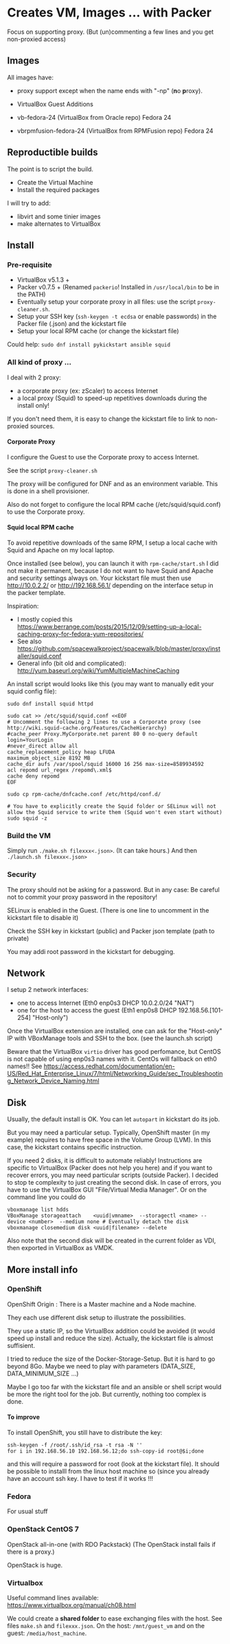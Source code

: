 # Creates VM, Images ... with Packer 

Focus on supporting proxy. (But (un)commenting a few lines and you get non-proxied access)

## Images

All images have: 
- proxy support except when the name ends with "-np" (**n**o **p**roxy).
- VirtualBox Guest Additions

- vb-fedora-24 (VirtualBox from Oracle repo)  Fedora 24 
- vbrpmfusion-fedora-24 (VirtualBox from RPMFusion repo)  Fedora 24 


## Reproductible builds

The point is to script the build.
- Create the Virtual Machine
- Install the required packages

I will try to add:
- libvirt and some tinier images
- make alternates to VirtualBox


## Install
### Pre-requisite
 
- VirtualBox v5.1.3 +
- Packer v0.7.5 + (Renamed `packerio`! Installed in `/usr/local/bin` to be in the PATH)
- Eventually setup your corporate proxy in all files: use the script `proxy-cleaner.sh`.
- Setup your SSH key (`ssh-keygen -t ecdsa` or enable passwords) in the Packer file (.json) and the kickstart file
- Setup your local RPM cache (or change the kickstart file)

Could help: `sudo dnf install pykickstart ansible squid`

### All kind of proxy ...

I deal with 2 proxy:
- a corporate proxy (ex: zScaler) to access Internet
- a local proxy (Squid) to speed-up repetitives downloads during the install only!

If you don't need them, it is easy to change the kickstart file to link to non-proxied sources.

#### Corporate Proxy

I configure the Guest to use the Corporate proxy to access Internet.

See the script `proxy-cleaner.sh`

The proxy will be configured for DNF and as an environment variable. This is done in a shell provisioner.

Also do not forget to configure the local RPM cache (/etc/squid/squid.conf) to use the Corporate proxy.

#### Squid local RPM cache
 
To avoid repetitive downloads of the same RPM, I setup a local cache with Squid and Apache on my local laptop.

Once installed (see below), you can launch it with `rpm-cache/start.sh` I did not make it permanent, because I do not want to have Squid and Apache and security settings always on.
Your kickstart file must then use http://10.0.2.2/ or http://192.168.56.1/ depending on the interface setup in the packer template.

Inspiration:
- I mostly copied this https://www.berrange.com/posts/2015/12/09/setting-up-a-local-caching-proxy-for-fedora-yum-repositories/
- See also https://github.com/spacewalkproject/spacewalk/blob/master/proxy/installer/squid.conf
- General info (bit old and complicated): http://yum.baseurl.org/wiki/YumMultipleMachineCaching

An install script would looks like this (you may want to manually edit your squid config file):
```
sudo dnf install squid httpd

sudo cat >> /etc/squid/squid.conf <<EOF
# Uncomment the following 2 lines to use a Corporate proxy (see http://wiki.squid-cache.org/Features/CacheHierarchy)
#cache_peer Proxy.MyCorporate.net parent 80 0 no-query default login=YourLogin
#never_direct allow all
cache_replacement_policy heap LFUDA
maximum_object_size 8192 MB
cache_dir aufs /var/spool/squid 16000 16 256 max-size=8589934592
acl repomd url_regex /repomd\.xml$
cache deny repomd
EOF

sudo cp rpm-cache/dnfcache.conf /etc/httpd/conf.d/

# You have to explicitly create the Squid folder or SELinux will not allow the Squid service to write them (Squid won't even start without)
sudo squid -z
```

### Build the VM
 
Simply run `./make.sh filexxx<.json>`. (It can take hours.)
And then `./launch.sh filexxx<.json>`

### Security
 
The proxy should not be asking for a password.  But in any case: Be careful not to commit your proxy password in the repository!

SELinux is enabled in the Guest. (There is one line to uncomment in the kickstart file to disable it)

Check the SSH key in kickstart (public) and Packer json template (path to private)

You may addi root password in the kickstart for debugging.


## Network

I setup 2 network interfaces: 
- one to access Internet (Eth0 enp0s3 DHCP 10.0.2.0/24 "NAT")
- one for the host to access the guest (Eth1 enp0s8 DHCP 192.168.56.[101-254] "Host-only")

Once the VirtualBox extension are installed, one can ask for the "Host-only" IP with VBoxManage tools and SSH to the box. (see the launch.sh script)

Beware that the VirtualBox `virtio` driver has good perfomance, but CentOS is not capable of using enp0s3 names with it. CentOs will fallback on eth0 names!! See https://access.redhat.com/documentation/en-US/Red_Hat_Enterprise_Linux/7/html/Networking_Guide/sec_Troubleshooting_Network_Device_Naming.html

## Disk

Usually, the default install is OK. You can let `autopart` in kickstart do its job.

But you may need a particular setup. Typically, OpenShift master (in my example) requires to have free space in the Volume Group (LVM). In this case, the kickstart contains specific instruction.

If you need 2 disks, it is difficult to automate reliably! Instructions are specific to VirtualBox (Packer does not help you here) and if you want to recover errors, you may need particular scripts (outside Packer). I decided to stop te complexity to just creating the second disk. In case of errors, you have to use the VirtualBox GUI "File/Virtual Media Manager". Or on the command line you could do 
```
vboxmanage list hdds
VBoxManage storageattach    <uuid|vmname>  --storagectl <name> --device <number>  --medium none # Eventually detach the disk
vboxmanage closemedium disk <uuid|filename> --delete  
```
Also note that the second disk will be created in the current folder as VDI, then exported in VirtualBox  as VMDK. 

## More install info

### OpenShift

OpenShift Origin : There is a Master machine and a Node machine.

They each use different disk setup to illustrate the possibilities. 

They use a static IP, so the VirtualBox addition could be avoided (it would speed up install and reduce the size). Actually, the kickstart file is almost suffisient. 

I tried to reduce the size of the Docker-Storage-Setup. But it is hard to go beyond 8Go. Maybe we need to play with parameters (DATA_SIZE, DATA_MINIMUM_SIZE ...)

Maybe I go too far with the kickstart file and an ansible or shell script would be more the right tool for the job. But currently, nothing too complex is done.

#### To improve 

To install OpenShift, you still have to distribute the key:
```
ssh-keygen -f /root/.ssh/id_rsa -t rsa -N ''
for i in 192.168.56.10 192.168.56.12;do ssh-copy-id root@$i;done
```
and this will require a password for root (look at the kickstart file). It should be possible to installl from the linux host machine so (since you already have an account ssh key.  I have to test if it works !!!

### Fedora

For usual stuff

### OpenStack CentOS 7

OpenStack all-in-one (with RDO Packstack)
(The OpenStack install fails if there is a proxy.)

OpenStack is huge.

### Virtualbox
 
Useful command lines available: https://www.virtualbox.org/manual/ch08.html

We could create a **shared folder** to ease exchanging files with the host. See files `make.sh` and `filexxx.json`.
On the host: `/mnt/guest_vm` and on the guest: `/media/host_machine`.


